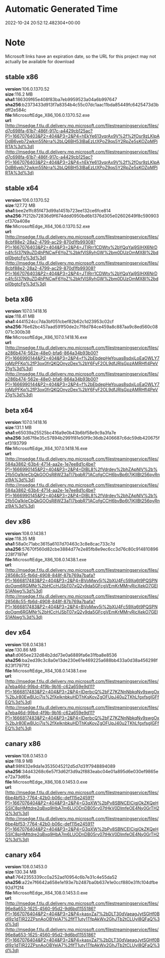 # Automatic Generated Time
2022-10-24 20:52:12.482304+00:00

# Note
Microsoft links have an expiration date, so the URL for this project may not actually be available for download

## stable x86
**version**:106.0.1370.52  
**size**:116.2 MB  
**sha1**:186309f65e408f83ba7eb9959523a04a6b997647  
**sha256**:b2373433d913f7a8354b4c55c07dc1aac11bda85449fc6425473d3bdff2e584c  
**file**:MicrosoftEdge_X86_106.0.1370.52.exe  
**url**:[http://msedge.f.tlu.dl.delivery.mp.microsoft.com/filestreamingservice/files/d7c698fa-61b7-486f-917c-a4429cb125ac?P1=1667076403&P2=404&P3=2&P4=hEkYe613vqrAx9V%2f%2fOsr9zLKlpADdB6veb72wkm55Nrra%2bLQ6BH53IBaEzLtXPoZ9qs5Y2RpZe5sKOZpMPjRTA%3d%3d](http://msedge.f.tlu.dl.delivery.mp.microsoft.com/filestreamingservice/files/d7c698fa-61b7-486f-917c-a4429cb125ac?P1=1667076403&P2=404&P3=2&P4=hEkYe613vqrAx9V%2f%2fOsr9zLKlpADdB6veb72wkm55Nrra%2bLQ6BH53IBaEzLtXPoZ9qs5Y2RpZe5sKOZpMPjRTA%3d%3d)  

## stable x64
**version**:106.0.1370.52  
**size**:127.72 MB  
**sha1**:bee2e1fc85f473d99a1451b723ee132ce6fce814  
**sha256**:7f212b72836d9f674ddd0950bd6b1376d305e02602649f8c590903cf370a408e  
**file**:MicrosoftEdge_X64_106.0.1370.52.exe  
**url**:[http://msedge.f.tlu.dl.delivery.mp.microsoft.com/filestreamingservice/files/8cbf88e2-28a2-4799-ac29-870d1fb99308?P1=1667076403&P2=404&P3=2&P4=JTIRrr1CDWty%2bYQqYaj9SIHX6NrDn4fc5I37N9uZD4hPNCwF6YpZ%2bkfVlSRyhGW%2bm0DUzOmMX8I%2bdpl0bgtcFg%3d%3d](http://msedge.f.tlu.dl.delivery.mp.microsoft.com/filestreamingservice/files/8cbf88e2-28a2-4799-ac29-870d1fb99308?P1=1667076403&P2=404&P3=2&P4=JTIRrr1CDWty%2bYQqYaj9SIHX6NrDn4fc5I37N9uZD4hPNCwF6YpZ%2bkfVlSRyhGW%2bm0DUzOmMX8I%2bdpl0bgtcFg%3d%3d)  

## beta x86
**version**:107.0.1418.16  
**size**:118.41 MB  
**sha1**:4441524cc7da3bf051cbef82b62c1d23953c02cf  
**sha256**:76e62bc457aad591f50de2c7f8d784ce459a8c887aa9c8ed560c08071c300b38  
**file**:MicrosoftEdge_X86_107.0.1418.16.exe  
**url**:[http://msedge.f.tlu.dl.delivery.mp.microsoft.com/filestreamingservice/files/a286b474-562e-48e0-bfa6-864a34b93b00?P1=1666990144&P2=404&P3=2&P4=f%2bEbdepHeYouas8sdxjLoEaOWLY7jgMzPFKq%2fP3ox0frQKQOnyzDex%2bY6FyF2OL9dfJRIsGpzAMRHfl4PeV21g%3d%3d](http://msedge.f.tlu.dl.delivery.mp.microsoft.com/filestreamingservice/files/a286b474-562e-48e0-bfa6-864a34b93b00?P1=1666990144&P2=404&P3=2&P4=f%2bEbdepHeYouas8sdxjLoEaOWLY7jgMzPFKq%2fP3ox0frQKQOnyzDex%2bY6FyF2OL9dfJRIsGpzAMRHfl4PeV21g%3d%3d)  

## beta x64
**version**:107.0.1418.16  
**size**:131.1 MB  
**sha1**:e65039a25525bc416a9e0b43b6bf58e9c9a3fa7e  
**sha256**:3d67f8e35c57894b2991f81e50f9c36db2406687c6dc59db420675fef3193799  
**file**:MicrosoftEdge_X64_107.0.1418.16.exe  
**url**:[http://msedge.f.tlu.dl.delivery.mp.microsoft.com/filestreamingservice/files/584a3862-63b4-4714-aa2e-1e7ee8d1c4be?P1=1666990145&P2=404&P3=2&P4=DlBL8%2fVdrdey%2bhZApNlV%2b%2fb5Oa1kIeCbQkGOOsR8WZ3aTI7bqbR71ACofgCCH6bvBp6t7jKIlBt256pyRnzl9A%3d%3d](http://msedge.f.tlu.dl.delivery.mp.microsoft.com/filestreamingservice/files/584a3862-63b4-4714-aa2e-1e7ee8d1c4be?P1=1666990145&P2=404&P3=2&P4=DlBL8%2fVdrdey%2bhZApNlV%2b%2fb5Oa1kIeCbQkGOOsR8WZ3aTI7bqbR71ACofgCCH6bvBp6t7jKIlBt256pyRnzl9A%3d%3d)  

## dev x86
**version**:108.0.1438.1  
**size**:118.35 MB  
**sha1**:58a0c71abc3615a6107d70463c3c8e8cac733c7d  
**sha256**:57670f560d82cbe3884d77e2e85fb8e9ec6cc3d76c80c914810896228f7197ef  
**file**:MicrosoftEdge_X86_108.0.1438.1.exe  
**url**:[http://msedge.f.tlu.dl.delivery.mp.microsoft.com/filestreamingservice/files/28568c55-fb6d-4908-848f-87b769a7bafa?P1=1666817483&P2=404&P3=2&P4=BVoMwv5j%2bXU4Fc59Xq6t9PQSPNdoOqm6RGMNr%2bHCcHJSbT07xQ2y9da5GFcgVEmKrMMryRicXekO7GElS1ANwg%3d%3d](http://msedge.f.tlu.dl.delivery.mp.microsoft.com/filestreamingservice/files/28568c55-fb6d-4908-848f-87b769a7bafa?P1=1666817483&P2=404&P3=2&P4=BVoMwv5j%2bXU4Fc59Xq6t9PQSPNdoOqm6RGMNr%2bHCcHJSbT07xQ2y9da5GFcgVEmKrMMryRicXekO7GElS1ANwg%3d%3d)  

## dev x64
**version**:108.0.1438.1  
**size**:130.86 MB  
**sha1**:d065ee232d84b2dd73e0a6889fa6e31fba8e8536  
**sha256**:ba2ed39c3c8a0e13de230e61e469225a688bb433a0d38a456298f823f17971f2  
**file**:MicrosoftEdge_X64_108.0.1438.1.exe  
**url**:[http://msedge.f.tlu.dl.delivery.mp.microsoft.com/filestreamingservice/files/a7eba46d-99bd-4f9b-9b16-c62a659e9d11?P1=1666817483&P2=404&P3=2&P4=IDerbcQ%2bFZ7KZNnNbkqNy9swgOx%2bJr80EwBUcj7is%2fXelknbkuHDThKsKovZgOFUpJ40u2TKhLfgxfsgIGFfEQ%3d%3d](http://msedge.f.tlu.dl.delivery.mp.microsoft.com/filestreamingservice/files/a7eba46d-99bd-4f9b-9b16-c62a659e9d11?P1=1666817483&P2=404&P3=2&P4=IDerbcQ%2bFZ7KZNnNbkqNy9swgOx%2bJr80EwBUcj7is%2fXelknbkuHDThKsKovZgOFUpJ40u2TKhLfgxfsgIGFfEQ%3d%3d)  

## canary x86
**version**:108.0.1453.0  
**size**:118.9 MB  
**sha1**:98f432e9da1e3535045212d5d7d31f7948894089  
**sha256**:34d43268c6e57f3d62f3d9a2f883eabc04e01a895d6e030ef9865ee72a73d65a  
**file**:MicrosoftEdge_X86_108.0.1453.0.exe  
**url**:[http://msedge.f.tlu.dl.delivery.mp.microsoft.com/filestreamingservice/files/6be4bf53-7764-42b0-b06c-def115e24591?P1=1667076404&P2=404&P3=2&P4=G3qXW%2bPv8SBNCEICigjOkZKQeHSSIC8pHMttdre2qBxq9HbA7m6LUODnDB05rv07tHkV0DlmfeOE4Ny0GrTH2Q%3d%3d](http://msedge.f.tlu.dl.delivery.mp.microsoft.com/filestreamingservice/files/6be4bf53-7764-42b0-b06c-def115e24591?P1=1667076404&P2=404&P3=2&P4=G3qXW%2bPv8SBNCEICigjOkZKQeHSSIC8pHMttdre2qBxq9HbA7m6LUODnDB05rv07tHkV0DlmfeOE4Ny0GrTH2Q%3d%3d)  

## canary x64
**version**:108.0.1453.0  
**size**:130.34 MB  
**sha1**:7642355339cc0a252ad10954c6b7e31c4e55da52  
**sha256**:a22e7f6642a658e1e193e7b2487ba0b637e1e0ccf880e31fc104dfbe92d7f2f4  
**file**:MicrosoftEdge_X64_108.0.1453.0.exe  
**url**:[http://msedge.f.tlu.dl.delivery.mp.microsoft.com/filestreamingservice/files/96e8a653-1625-4560-95d2-9d6bd1155186?P1=1667076404&P2=404&P3=2&P4=kasvZa7%2bDLT30dVaeagJytSGHf0BdI9z1dTlR22ZPsnAoOBYelA7%2flfT1uty1TfpAkWx2GhJTb2tCLUyI8QFaQ%3d%3d](http://msedge.f.tlu.dl.delivery.mp.microsoft.com/filestreamingservice/files/96e8a653-1625-4560-95d2-9d6bd1155186?P1=1667076404&P2=404&P3=2&P4=kasvZa7%2bDLT30dVaeagJytSGHf0BdI9z1dTlR22ZPsnAoOBYelA7%2flfT1uty1TfpAkWx2GhJTb2tCLUyI8QFaQ%3d%3d)  

